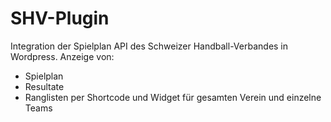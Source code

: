 # SHV-Plugin

Integration der Spielplan API des Schweizer Handball-Verbandes in Wordpress.
Anzeige von:
- Spielplan
- Resultate
- Ranglisten
per Shortcode und Widget für gesamten Verein und einzelne Teams
